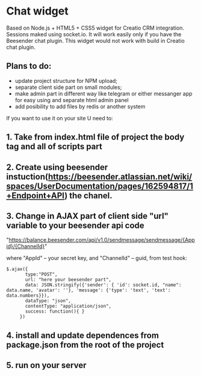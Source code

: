 # Chat widget

Based on Node.js + HTML5 + CSS5 widget for Creatio CRM integration. Sessions maked using socket.io.
It will work easily only if you have the Beesender chat plugin.
This widget would not work with build in Creatio chat plugin.

## Plans to do:
- update project structure for NPM upload;
- separate client side part on small modules;
- make admin part in different way like telegram or either messanger app for easy using and separate html admin panel
- add posibility to add files by redis or another system


If you want to use it on your site U need to:

## 1. Take from index.html file of project the body tag and all of scripts part 
## 2. Create using beesender instuction(https://beesender.atlassian.net/wiki/spaces/UserDocumentation/pages/162594817/1+Endpoint+API) the chanel. 

## 3. Change in AJAX part of client side "url" variable to your beesender api code

"https://balance.beesender.com/api/v1.0/sendmessage/sendmessage/{Appid}/{ChannelId}"

 where "AppId" – your secret key,
 and "ChannelId" – guid, from test hook: 

 ```
 $.ajax({
        type:"POST",
        url: "here your beesender part",
        data: JSON.stringify({'sender': { 'id': socket.id, "name": data.name, 'avatar': ''}, 'message': {'type': 'text', 'text': data.numbers}}),
        dataType: "json",
        contentType: "application/json",
        success: function(){ }
      })
 ```     


## 4. install and update dependences from package.json from the root of the project 
## 5. run on your server
